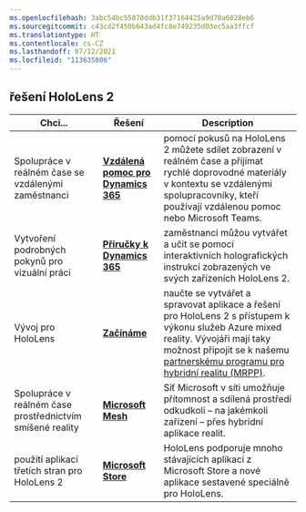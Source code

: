 ```yaml
---
ms.openlocfilehash: 3abc54bc55870ddb31f37164425a9d78a6028eb6
ms.sourcegitcommit: c43cd2f450b643ad4fc8e749235d03ec5aa3ffcf
ms.translationtype: HT
ms.contentlocale: cs-CZ
ms.lasthandoff: 07/12/2021
ms.locfileid: "113635806"
---
```

## <a name="hololens-2-solutions"></a>řešení HoloLens 2

| Chci... | Řešení | Description |  
|---------| ------------|------------|
| Spolupráce v reálném čase se vzdálenými zaměstnanci | [**Vzdálená pomoc pro Dynamics 365**](https://dynamics.microsoft.com/mixed-reality/remote-assist/) | pomocí pokusů na HoloLens 2 můžete sdílet zobrazení v reálném čase a přijímat rychlé doprovodné materiály v kontextu se vzdálenými spolupracovníky, kteří používají vzdálenou pomoc nebo Microsoft Teams. | 
| Vytvoření podrobných pokynů pro vizuální práci | [**Příručky k Dynamics 365**](https://dynamics.microsoft.com/mixed-reality/guides/capabilities/) | zaměstnanci můžou vytvářet a učit se pomocí interaktivních holografických instrukcí zobrazených ve svých zařízeních HoloLens 2. |
| Vývoj pro HoloLens | [**Začínáme**](https://docs.microsoft.com/windows/mixed-reality/develop/development?tabs=unity) | naučte se vytvářet a spravovat aplikace a řešení pro HoloLens 2 s přístupem k výkonu služeb Azure mixed reality. Vývojáři mají taky možnost připojit se k našemu [partnerskému programu pro hybridní realitu (MRPP)](https://www.microsoft.com/hololens/mrpp). |
| Spolupráce v reálném čase prostřednictvím smíšené reality | [**Microsoft Mesh**](https://www.microsoft.com/mesh) | Síť Microsoft v síti umožňuje přítomnost a sdílená prostředí odkudkoli – na jakémkoli zařízení – přes hybridní aplikace realit. |
| použití aplikací třetích stran pro HoloLens 2 | [**Microsoft Store**](https://docs.microsoft.com/hololens/holographic-store-apps) | HoloLens podporuje mnoho stávajících aplikací z Microsoft Store a nové aplikace sestavené speciálně pro HoloLens.
